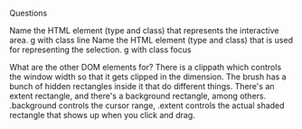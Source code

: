 Questions

Name the HTML element (type and class) that represents the interactive area.
g with class line
Name the HTML element (type and class) that is used for representing the selection.
g with class focus

What are the other DOM elements for?
There is a clippath which controls the window width so that it gets clipped in the dimension. 
The brush has a bunch of hidden rectangles inside it that do different things.  There's an extent rectangle, and there's a background rectangle, among others.  .background controls the cursor range, .extent controls the actual shaded rectangle that shows up when you click and drag.
